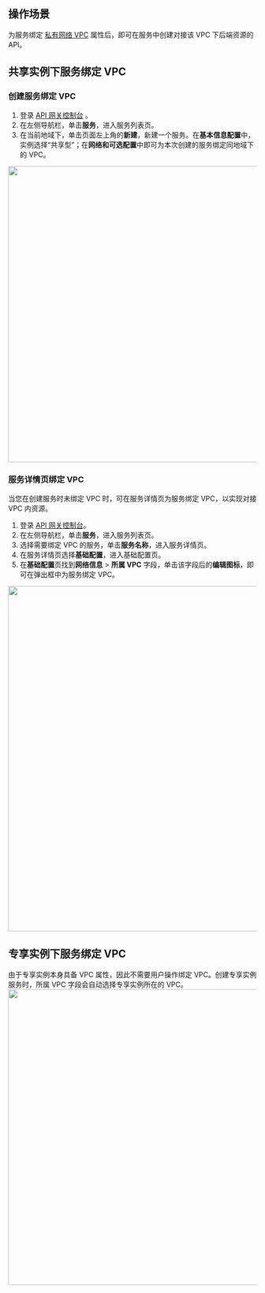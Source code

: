 ## 操作场景
为服务绑定 [私有网络 VPC](https://console.cloud.tencent.com/vpc) 属性后，即可在服务中创建对接该 VPC 下后端资源的 API。

## 共享实例下服务绑定 VPC
### 创建服务绑定 VPC
1. 登录 [API 网关控制台](https://console.cloud.tencent.com/apigateway/service) 。
2. 在左侧导航栏，单击**服务**，进入服务列表页。
3. 在当前地域下，单击页面左上角的**新建**，新建一个服务。在**基本信息配置**中，实例选择“共享型”；在**网络和可选配置**中即可为本次创建的服务绑定同地域下的 VPC。
 
 <img src="https://qcloudimg.tencent-cloud.cn/raw/6f63493b672b0f04953ac251763a4d9e.png" width=600/>

### 服务详情页绑定 VPC
当您在创建服务时未绑定 VPC 时，可在服务详情页为服务绑定 VPC，以实现对接 VPC 内资源。
1. 登录 [API 网关控制台](https://console.cloud.tencent.com/apigateway/service)。
2. 在左侧导航栏，单击**服务**，进入服务列表页。
3. 选择需要绑定 VPC 的服务，单击**服务名称**，进入服务详情页。
4. 在服务详情页选择**基础配置**，进入基础配置页。
5. 在**基础配置**页找到**网络信息** > **所属 VPC** 字段，单击该字段后的**编辑图标**，即可在弹出框中为服务绑定 VPC。

 <img src="https://qcloudimg.tencent-cloud.cn/raw/7a41cfbfb02d01fd03484773d2d65946.png" width=700/>
 
## 专享实例下服务绑定 VPC
由于专享实例本身具备 VPC 属性，因此不需要用户操作绑定 VPC。创建专享实例服务时，所属 VPC 字段会自动选择专享实例所在的 VPC。
  <img src="https://qcloudimg.tencent-cloud.cn/raw/636d78229fb7563f8d756df64d887edd.png" width=600/>
